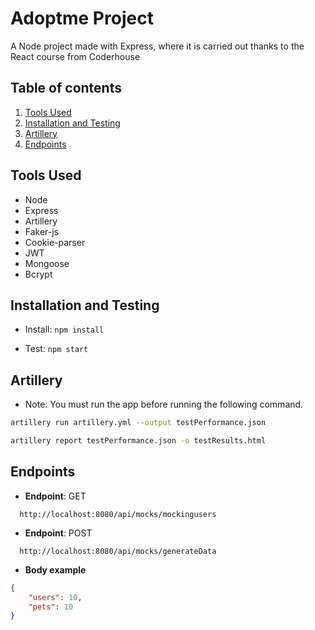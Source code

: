 # Adoptme Project

A Node project made with Express, where it is carried out thanks to the React course from Coderhouse

## Table of contents

1. [Tools Used](#tools-used)
2. [Installation and Testing](#installation-and-testing)
3. [Artillery](#artillery)
4. [Endpoints](#endpoints)


## Tools Used

- Node
- Express
- Artillery
- Faker-js
- Cookie-parser
- JWT
- Mongoose
- Bcrypt

## Installation and Testing

* Install: `npm install`

* Test: `npm start`

## Artillery

* Note: You must run the app before running the following command.

``` bash
artillery run artillery.yml --output testPerformance.json
```

``` bash
artillery report testPerformance.json -o testResults.html 
```

## Endpoints

- **Endpoint**: GET
```http
  http://localhost:8080/api/mocks/mockingusers
```

- **Endpoint**: POST
```http
  http://localhost:8080/api/mocks/generateData
```
- **Body example**
``` json
{
    "users": 10,
    "pets": 10
}
```
